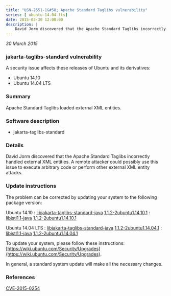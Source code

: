 ```yaml
---
title: "USN-2551-1&#58; Apache Standard Taglibs vulnerability"
series: [ ubuntu-14.04-lts]
date: 2015-03-30 12:00:00
description: |
    David Jorm discovered that the Apache Standard Taglibs incorrectly handled external XML entities. A remote attacker could possibly use this issue to  execute arbitrary code or perform other external XML entity attacks. 
--- 
```

 
 

*30 March 2015*

### jakarta-taglibs-standard vulnerability

A security issue affects these releases of Ubuntu and its derivatives:

* Ubuntu 14.10
* Ubuntu 14.04 LTS

### Summary

Apache Standard Taglibs loaded external XML entities. 

### Software description

* jakarta-taglibs-standard 

### Details

David Jorm discovered that the Apache Standard Taglibs incorrectly handled external XML entities. A remote attacker could possibly use this issue to execute arbitrary code or perform other external XML entity attacks. 

### Update instructions

The problem can be corrected by updating your system to the following package version:

Ubuntu 14.10
 : [libjakarta-taglibs-standard-java](https://launchpad.net/ubuntu/+source/jakarta-taglibs-standard) <span> [1.1.2-2ubuntu1.14.10.1](https://launchpad.net/ubuntu/+source/jakarta-taglibs-standard/1.1.2-2ubuntu1.14.10.1) </span> 
 : [libjstl1.1-java](https://launchpad.net/ubuntu/+source/jakarta-taglibs-standard) <span> [1.1.2-2ubuntu1.14.10.1](https://launchpad.net/ubuntu/+source/jakarta-taglibs-standard/1.1.2-2ubuntu1.14.10.1) </span> 

Ubuntu 14.04 LTS
 : [libjakarta-taglibs-standard-java](https://launchpad.net/ubuntu/+source/jakarta-taglibs-standard) <span> [1.1.2-2ubuntu1.14.04.1](https://launchpad.net/ubuntu/+source/jakarta-taglibs-standard/1.1.2-2ubuntu1.14.04.1) </span> 
 : [libjstl1.1-java](https://launchpad.net/ubuntu/+source/jakarta-taglibs-standard) <span> [1.1.2-2ubuntu1.14.04.1](https://launchpad.net/ubuntu/+source/jakarta-taglibs-standard/1.1.2-2ubuntu1.14.04.1) </span> 

To update your system, please follow these instructions: [https://wiki.ubuntu.com/Security/Upgrades](https://wiki.ubuntu.com/Security/Upgrades).

In general, a standard system update will make all the necessary changes. 

### References

 
 [CVE-2015-0254](http://people.ubuntu.com/~ubuntu-security/cve/CVE-2015-0254)
 

